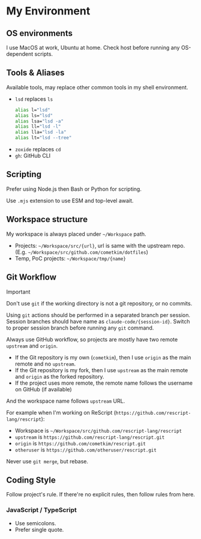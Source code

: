 # My Environment

## OS environments

I use MacOS at work, Ubuntu at home. Check host before running any OS-dependent scripts.

## Tools & Aliases

Available tools, may replace other common tools in my shell environment.

- `lsd` replaces `ls`
  ```sh
  alias l="lsd"
  alias ls="lsd"
  alias lsa="lsd -a"
  alias ll="lsd -l"
  alias lla="lsd -la"
  alias lt="lsd --tree"
  ```
- `zoxide` replaces `cd`
- `gh`: GitHub CLI

## Scripting

Prefer using Node.js then Bash or Python for scripting.

Use `.mjs` extension to use ESM and top-level await.

## Workspace structure

My workspace is always placed under `~/Workspace` path.

- Projects: `~/Workspace/src/{url}`, url is same with the upstream repo.
  (E.g. `~/Workspace/src/github.com/cometkim/dotfiles`)
- Temp, PoC projects: `~/Workspace/tmp/{name}`

## Git Workflow

> [!IMPORTANT]
>
> Don't use `git` if the working directory is not a git repository, or no commits.
>
> Using `git` actions should be performed in a separated branch per session.
> Session branches should have name as `claude-code/{session-id}`.
> Switch to proper session branch before running any `git` command.

Always use GitHub workflow, so projects are mostly have two remote `upstream` and `origin`.

- If the Git repository is my own (`cometkim`), then I use `origin` as the main remote and no `upstream`.
- If the Git repository is my fork, then I use `upstream` as the main remote and `origin` as the forked repository.
- If the project uses more remote, the remote name follows the username on GitHub (if available)

And the workspace name follows `upstream` URL.

For example when I'm working on ReScript (`https://github.com/rescript-lang/rescript`):
- Workspace is `~/Workspace/src/github.com/rescript-lang/rescript`
- `upstream` is `https://github.com/rescript-lang/rescript.git`
- `origin` is `https://github.com/cometkim/rescript.git`
- `otheruser` is `https://github.com/otheruser/rescript.git`

Never use `git merge`, but rebase.

## Coding Style

Follow project's rule. If there're no explicit rules, then follow rules from here.

### JavaScript / TypeScript

- Use semicolons.
- Prefer single quote.

